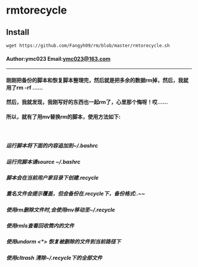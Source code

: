 rmtorecycle
====
## Install
```
wget https://github.com/Fangyh09/rm/blob/master/rmtorecycle.sh
```

#### Author:ymc023  Email:ymc023@163.com
____

#### 刚刚把备份的脚本和恢复脚本整理完，然后就是把多余的数据rm掉，然后，我就用了rm -rf ......<br>
#### 然后，我就发现，我刚写好的东西也一起rm了，心里那个悔呀！哎...... <br>

#### 所以，就有了用mv替换rm的脚本，使用方法如下: <br>
　
##### 运行脚本将下面的内容追加到~/.bashrc <br>
##### 运行完脚本请source ~/.bashrc <br>
##### 脚本会在当前用户家目录下创建.recycle <br>
##### 重名文件会提示覆盖，但会备份在.recycle下，备份格式:*.~*~ <br>

##### 使用rm删除文件时,会使用mv移动至~/.recycle  <br>
##### 使用rmls查看回收筒内的文件  <br>
##### 使用undorm <*> 恢复被删除的文件到当前路径下 <br>
##### 使用cltrash 清除~/.recycle下的全部文件 <br>
